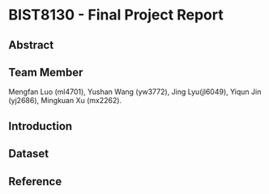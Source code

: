 BIST8130 - Final Project Report
================

## Abstract

## Team Member

Mengfan Luo (ml4701), Yushan Wang (yw3772), Jing Lyu(jl6049), Yiqun Jin
(yj2686), Mingkuan Xu (mx2262).

## Introduction

## Dataset

## Reference

